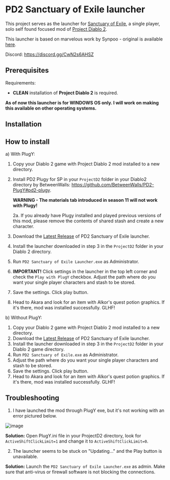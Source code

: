 # PD2 Sanctuary of Exile launcher

This project serves as the launcher for [Sanctuary of Exile](https://github.com/Lukaszpg/PD2-Sanctuary-of-Exile), a single player, solo self found focused mod of [Project Diablo 2](https://projectdiablo2.com/).

This launcher is based on marvelous work by Synpoo - original is available [here](https://github.com/synpoox/pd2-reawakening-launcher).

Discord: https://discord.gg/CwN2s6AHSZ

## Prerequisites

Requirements:

- **CLEAN** installation of **Project Diablo 2** is required.
  
**As of now this launcher is for WINDOWS OS only. I will work on making this available on other operating systems.**

## Installation

## How to install

a) With PlugY:

1. Copy your Diablo 2 game with Project Diablo 2 mod installed to a new directory.
2. Install PD2 Plugy for SP in your `ProjectD2` folder in your Diablo2 directory by BetweenWalls: https://github.com/BetweenWalls/PD2-PlugY#pd2-plugy.

   **WARNING - The materials tab introduced in season 11 will not work with Plugy!**
   
	2a. If you already have Plugy installed and played previous versions of this mod, please remove the contents of shared stash and create a new character.
3. Download the [Latest Release](https://github.com/Lukaszpg/pd2-sanctuary-of-exile-launcher/releases) of PD2 Sanctuary of Exile launcher.
4. Install the launcher downloaded in step 3 in the `ProjectD2` folder in your Diablo 2 directory.
6. Run `PD2 Sanctuary of Exile Launcher.exe` as Administrator.
7. **IMPORTANT!** Click settings in the launcher in the top left corner and check the `Play with PlugY` checkbox. Adjust the path where do you want your single player characters and stash to be stored.
8. Save the settings. Click play button.
9. Head to Akara and look for an item with Alkor's quest potion graphics. If it's there, mod was installed successfully. GLHF!

b) Without PlugY:


1. Copy your Diablo 2 game with Project Diablo 2 mod installed to a new directory.
2. Download the [Latest Release](https://github.com/Lukaszpg/pd2-sanctuary-of-exile-launcher/releases) of PD2 Sanctuary of Exile launcher.
3. Install the launcher downloaded in step 3 in the `ProjectD2` folder in your Diablo 2 game directory.
4. Run `PD2 Sanctuary of Exile.exe` as Administrator.
5. Adjust the path where do you want your single player characters and stash to be stored.
6. Save the settings. Click play button.
7. Head to Akara and look for an item with Alkor's quest potion graphics. If it's there, mod was installed successfully. GLHF!

## Troubleshooting

1. I have launched the mod through PlugY exe, but it's not working with an error pictured below.

![image](https://github.com/user-attachments/assets/5147e3cc-6e4b-49cd-9a65-bee7476d7dfb)

**Solution:** Open PlugY.ini file in your ProjectD2 directory, look for `ActiveShiftClickLimit=1` and change it to `ActiveShiftClickLimit=0`. 

2. The launcher seems to be stuck on "Updating..." and the Play button is unavailable.

**Solution:** Launch the `PD2 Sanctuary of Exile Launcher.exe` as admin. Make sure that anti-virus or firewall software is not blocking the connections.
